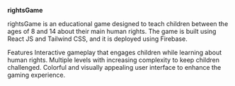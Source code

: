 **rightsGame**

rightsGame is an educational game designed to teach children between the ages of 8 and 14 about their main human rights. The game is built using React JS and Tailwind CSS, and it is deployed using Firebase.

Features
Interactive gameplay that engages children while learning about human rights.
Multiple levels with increasing complexity to keep children challenged.
Colorful and visually appealing user interface to enhance the gaming experience.
